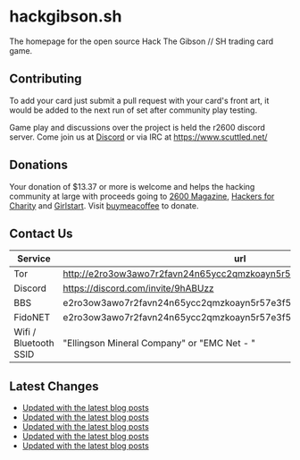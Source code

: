 # hackgibson.sh
The homepage for the open source Hack The Gibson // SH trading card game.


## Contributing

To add your card just submit a pull request with your card's front art, it would be added to the next run of set after community play testing.

Game play and discussions over the project is held the r2600 discord server. Come join us at [Discord](https://discord.com/invite/9hABUzz) or via IRC at https://www.scuttled.net/


## Donations

Your donation of $13.37 or more is welcome and helps the hacking community at large with proceeds going to [2600 Magazine](https://2600.com/), [Hackers for Charity](https://hackersforcharity.org) and [Girlstart](https://girlstart.org).  Visit [buymeacoffee](https://www.buymeacoffee.com/hackgibson.sh) to donate.


## Contact Us

Service | url
-|-
Tor | http://e2ro3ow3awo7r2favn24n65ycc2qmzkoayn5r57e3f56nvjwdcgg32ad.onion
Discord | https://discord.com/invite/9hABUzz
BBS | e2ro3ow3awo7r2favn24n65ycc2qmzkoayn5r57e3f56nvjwdcgg32ad.onion:23
FidoNET | e2ro3ow3awo7r2favn24n65ycc2qmzkoayn5r57e3f56nvjwdcgg32ad.onion:24554
Wifi / Bluetooth SSID | "Ellingson Mineral Company" or "EMC Net - <fidonet address>"

## Latest Changes
<!-- BLOG-POST-LIST:START -->
- [Updated with the latest blog posts](https://github.com/DFW2600/hackgibson.sh/commit/4620188a2d40eb80f555d95afa1c3551333df61e)
- [Updated with the latest blog posts](https://github.com/DFW2600/hackgibson.sh/commit/235e60e94dcc1f813c6b6e98118c4ae1d3d7472a)
- [Updated with the latest blog posts](https://github.com/DFW2600/hackgibson.sh/commit/8fd87950f377236f377dd8521a13b86fd9b2b0dd)
- [Updated with the latest blog posts](https://github.com/DFW2600/hackgibson.sh/commit/b17b372e434803161a85ed7ad4d152aa1eddc05c)
- [Updated with the latest blog posts](https://github.com/DFW2600/hackgibson.sh/commit/7b94593be7dd2f01ab6f64762a6fb166306b65f3)
<!-- BLOG-POST-LIST:END -->
